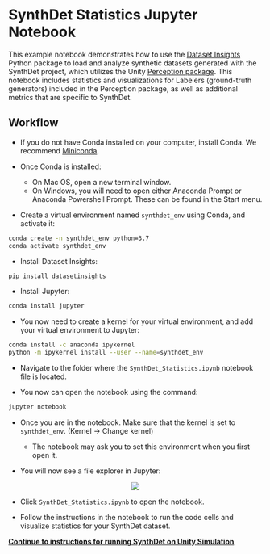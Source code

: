 SynthDet Statistics Jupyter Notebook
====================================

This example notebook demonstrates how to use the [Dataset Insights](https://github.com/Unity-Technologies/datasetinsights) Python package to load and analyze synthetic datasets generated with the SynthDet project, which utilizes the Unity [Perception package](https://github.com/Unity-Technologies/com.unity.perception). This notebook includes statistics and visualizations for Labelers (ground-truth generators) included in the Perception package, as well as additional metrics that are specific to SynthDet.

## Workflow

* If you do not have Conda installed on your computer, install Conda. We recommend [Miniconda](https://docs.conda.io/en/latest/miniconda.html).

* Once Conda is installed: 
  * On Mac OS, open a new terminal window.
  * On Windows, you will need to open either Anaconda Prompt or Anaconda Powershell Prompt. These can be found in the Start menu.

* Create a virtual environment named `synthdet_env` using Conda, and activate it:

```bash
conda create -n synthdet_env python=3.7
conda activate synthdet_env
```

* Install Dataset Insights:

```bash
pip install datasetinsights
```

* Install Jupyter:

```bash
conda install jupyter
```

* You now need to create a kernel for your virtual environment, and add your virtual environment to Jupyter:

```bash
conda install -c anaconda ipykernel
python -m ipykernel install --user --name=synthdet_env
```

* Navigate to the folder where the `SynthDet_Statistics.ipynb` notebook file is located.
  
* You now can open the notebook using the command:

```bash
jupyter notebook
```

* Once you are in the notebook. Make sure that the kernel is set to `synthdet_env`. (Kernel -> Change kernel)
  * The notebook may ask you to set this environment when you first open it.

* You will now see a file explorer in Jupyter:
<p align="center">
<img src="images/jupyterFolder.PNG"/>
</p> 

* Click `SynthDet_Statistics.ipynb` to open the notebook.

* Follow the instructions in the notebook to run the code cells and visualize statistics for your SynthDet dataset.

**[Continue to instructions for running SynthDet on Unity Simulation](RunningSynthDetCloud.md)**